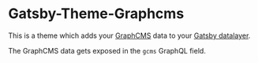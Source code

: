 # Gatsby-Theme-Graphcms

This is a theme which adds your [GraphCMS](https://graphcms.com/) data to your [Gatsby datalayer](https://www.gatsbyjs.org/).

The GraphCMS data gets exposed in the `gcms` GraphQL field.